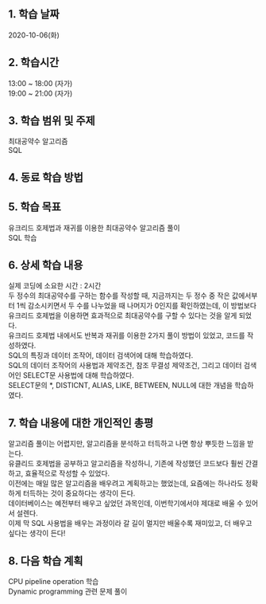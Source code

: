 ## 1. 학습 날짜
2020-10-06(화)

## 2. 학습시간
13:00 ~ 18:00 (자가)   
19:00 ~ 21:00 (자가)

## 3. 학습 범위 및 주제
최대공약수 알고리즘    
SQL

## 4. 동료 학습 방법


## 5. 학습 목표
유크리드 호제법과 재귀를 이용한 최대공약수 알고리즘 풀이   
SQL 학습

## 6. 상세 학습 내용
실제 코딩에 소요한 시간 : 2시간   
두 정수의 최대공약수를 구하는 함수를 작성할 때, 지금까지는 두 정수 중 작은 값에서부터 1씩 감소시키면서 두 수를 나누었을 때 나머지가 0인지를 확인하였는데, 이 방법보다 유크리드 호제법을 이용하면 효과적으로 최대공약수를 구할 수 있다는 것을 알게 되었다.   
유크리드 호제법 내에서도 반복과 재귀를 이용한 2가지 풀이 방법이 있었고, 코드를 작성하였다.   
SQL의 특징과 데이터 조작어, 데이터 검색어에 대해 학습하였다.    
SQL의 데이터 조작어의 사용법과 제약조건, 참조 무결성 제약조건, 그리고 데이터 검색어인 SELECT문 사용법에 대해 학습하였다.       
SELECT문의 \*, DISTICNT, ALIAS, LIKE, BETWEEN, NULL에 대한 개념을 학습하였다.   

## 7. 학습 내용에 대한 개인적인 총평
알고리즘 풀이는 어렵지만, 알고리즘을 분석하고 터득하고 나면 항상 뿌듯한 느낌을 받는다.   
유클리드 호제법을 공부하고 알고리즘을 작성하니, 기존에 작성했던 코드보다 훨씬 간결하고, 효율적으로 작성할 수 있었다.    
이전에는 매일 많은 알고리즘을 배우려고 계획하고는 했었는데, 요즘에는 하나라도 정확하게 터득하는 것이 중요하다는 생각이 든다.    
데이터베이스는 예전부터 배우고 싶었던 과목인데, 이번학기에서야 제대로 배울 수 있어서 설렌다.    
이제 막 SQL 사용법을 배우는 과정이라 갈 길이 멀지만 배울수록 재미있고, 더 배우고 싶다는 생각이 든다!   

## 8. 다음 학습 계획
CPU pipeline operation 학습   
Dynamic programming 관련 문제 풀이